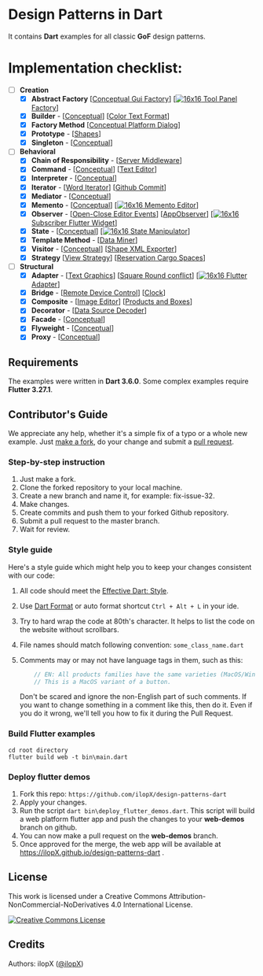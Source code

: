 # Design Patterns in Dart
It contains **Dart** examples for all classic **GoF** design patterns.

# Implementation checklist:
- [ ] **Creation**
    - [x] **Abstract Factory** [[Conceptual Gui Factory](https://github.com/ilopX/design-patterns-dart/tree/main/patterns/abstract_factory/conceptual_gui_factory)] [[![16x16](https://user-images.githubusercontent.com/8049534/171852337-57db0faf-1f5e-489a-a79a-22ed4f47b4ed.png) Tool Panel Factory](https://github.com/ilopX/design-patterns-dart/tree/main/patterns/abstract_factory/tool_panel_factory)]
    - [x] **Builder** - [[Conceptual](https://github.com/ilopX/design-patterns-dart/tree/main/patterns/builder/conceptual)] [[Color Text Format](https://github.com/ilopX/design-patterns-dart/tree/main/patterns/builder/color_text_format)]
    - [x] **Factory Method** [[Conceptual Platform Dialog](https://github.com/ilopX/design-patterns-dart/tree/main/patterns/factory_method/conceptual_platform_dialog)]
    - [x] **Prototype** - [[Shapes](https://github.com/ilopX/design-patterns-dart/tree/main/patterns/prototype/shapes)] 
    - [x] **Singleton** - [[Conceptual](https://github.com/ilopX/design-patterns-dart/tree/main/patterns/singleton/conceptual)]
- [ ]  **Behavioral**
    - [x] **Chain of Responsibility** - [[Server Middleware](https://github.com/ilopX/design-patterns-dart/tree/main/patterns/chain_of_responsibility/server_middleware)]
    - [x] **Command** - [[Conceptual](https://github.com/ilopX/design-patterns-dart/tree/main/patterns/command/conceptual)] [[Text Editor](https://github.com/ilopX/design-patterns-dart/tree/main/patterns/command/text_editor)] 
    - [x] **Interpreter**  - [[Conceptual](https://github.com/ilopX/design-patterns-dart/tree/main/patterns/interpreter/conceptual)]
    - [x] **Iterator** - [[Word Iterator](https://github.com/ilopX/design-patterns-dart/tree/main/patterns/iterator/word_iterator)] [[Github Commit](https://github.com/ilopX/design-patterns-dart/tree/main/patterns/iterator/github_commit)]
    - [x] **Mediator** - [[Conceptual](https://github.com/ilopX/design-patterns-dart/tree/main/patterns/mediator/conceptual)]
    - [x] **Memento** - [[Conceptual](https://github.com/ilopX/design-patterns-dart/tree/main/patterns/memento/conceptual)] [[![16x16](https://user-images.githubusercontent.com/8049534/171852337-57db0faf-1f5e-489a-a79a-22ed4f47b4ed.png) Memento Editor](https://github.com/ilopX/design-patterns-dart/tree/main/patterns/memento/memento_editor)] 
    - [x] **Observer** - [[Open-Close Editor Events](https://github.com/ilopX/design-patterns-dart/tree/main/patterns/observer/open_close_editor_events)] [[AppObserver](https://github.com/ilopX/design-patterns-dart/tree/main/patterns/observer/app_observer)] [[![16x16](https://user-images.githubusercontent.com/8049534/171852337-57db0faf-1f5e-489a-a79a-22ed4f47b4ed.png) Subscriber Flutter Widget](https://github.com/ilopX/design-patterns-dart/tree/main/patterns/observer/subscriber_flutter_widget)]
    - [x] **State** - [[Conceptual](https://github.com/ilopX/design-patterns-dart/tree/main/patterns/state/three_state)] [[![16x16](https://user-images.githubusercontent.com/8049534/171852337-57db0faf-1f5e-489a-a79a-22ed4f47b4ed.png) State Manipulator](https://github.com/ilopX/design-patterns-dart/tree/main/patterns/state/manipulator_state)]
    - [x] **Template Method** - [[Data Miner](https://github.com/ilopX/design-patterns-dart/tree/main/patterns/template_method/data_miner)] 
    - [X] **Visitor** - [[Conceptual](https://github.com/ilopX/design-patterns-dart/tree/main/patterns/visitor/conceptual)] [[Shape XML Exporter](https://github.com/ilopX/design-patterns-dart/tree/main/patterns/visitor/shapes_exporter)]
    - [X] **Strategy** [[View Strategy](https://github.com/ilopX/design-patterns-dart/tree/main/patterns/strategy/view_strategy)] [[Reservation Cargo Spaces](https://github.com/ilopX/design-patterns-dart/tree/main/patterns/strategy/reservation_cargo_spaces)]
- [ ] **Structural**
    - [x] **Adapter** - [[Text Graphics](https://github.com/ilopX/design-patterns-dart/tree/main/patterns/adapter/text_graphics)] [[Square Round conflict](https://github.com/ilopX/design-patterns-dart/tree/main/patterns/adapter/square_round_conflict)] [[![16x16](https://user-images.githubusercontent.com/8049534/171852337-57db0faf-1f5e-489a-a79a-22ed4f47b4ed.png) Flutter Adapter](https://github.com/ilopX/design-patterns-dart/tree/main/patterns/adapter/flutter_adapter)] 
    - [x] **Bridge** - [[Remote Device Control](https://github.com/ilopX/design-patterns-dart/tree/main/patterns/bridge/devices_remote_control)] [[Clock](https://github.com/ilopX/design-patterns-dart/tree/main/patterns/bridge/clock)] 
    - [x] **Composite** - [[Image Editor](https://github.com/ilopX/design-patterns-dart/tree/main/patterns/composite/image_editor)] [[Products and Boxes](https://github.com/ilopX/design-patterns-dart/tree/main/patterns/composite/products_and_boxes)] 
    - [x] **Decorator** - [[Data Source Decoder](https://github.com/ilopX/design-patterns-dart/tree/main/patterns/decorator/data_source_decoder)]
    - [x] **Facade** - [[Conceptual](https://github.com/ilopX/design-patterns-dart/tree/main/patterns/facade/conceptual)]
    - [x] **Flyweight** - [[Conceptual](https://github.com/ilopX/design-patterns-dart/tree/main/patterns/flyweight/conceptual)]
    - [x] **Proxy** - [[Conceptual](https://github.com/ilopX/design-patterns-dart/tree/main/patterns/proxy/conceptual)]

## Requirements
The examples were written in **Dart 3.6.0**.
Some complex examples require **Flutter 3.27.1**.

## Contributor's Guide
We appreciate any help, whether it's a simple fix of a typo or a whole new example. 
Just [make a fork](https://help.github.com/articles/fork-a-repo/), 
do your change and submit a [pull request](https://help.github.com/articles/creating-a-pull-request-from-a-fork/).

### Step-by-step instruction
1. Just make a fork.
2. Clone the forked repository to your local machine.
3. Create a new branch and name it, for example: fix-issue-32.
4. Make changes.
5. Create commits and push them to your forked Github repository.
6. Submit a pull request to the master branch.
7. Wait for review.

### Style guide
Here's a style guide which might help you to keep your changes consistent with our code:

1. All code should meet the [Effective Dart: Style](https://dart.dev/guides/language/effective-dart/style).
 
2. Use [Dart Format](https://dart.dev/tools/dart-format) or auto format shortcut `Ctrl + Alt + L` in your ide. 

3. Try to hard wrap the code at 80th's character. It helps to list the code on the website without scrollbars.

4. File names should match following convention: `some_class_name.dart`

5. Comments may or may not have language tags in them, such as this:
    ```dart
        // EN: All products families have the same varieties (MacOS/Windows).
        // This is a MacOS variant of a button.
    ```
    Don't be scared and ignore the non-English part of such comments. If you want to change 
    something in a comment like this, then do it. Even if you do it wrong, we'll tell you how 
    to fix it during the Pull Request.


### Build Flutter examples
```batch
cd root directory
flutter build web -t bin\main.dart
```

### Deploy flutter demos
1. Fork this repo: `https://github.com/ilopX/design-patterns-dart`
2. Apply your changes.
3. Run the script `dart bin\deploy_flutter_demos.dart`.
This script will build a web platform flutter app and push the changes to your **web-demos** branch on github.
4. You can now make a pull request on the **web-demos** branch.
5. Once approved for the merge, the web app will be available at https://ilopX.github.io/design-patterns-dart .

## License
This work is licensed under a Creative Commons Attribution-NonCommercial-NoDerivatives 4.0 International License.

<a rel="license" href="http://creativecommons.org/licenses/by-nc-nd/4.0/"><img alt="Creative Commons License" style="border-width:0" src="https://i.creativecommons.org/l/by-nc-nd/4.0/80x15.png" /></a>


## Credits
Authors: ilopX ([@ilopX](https://github.com/ilopX))
